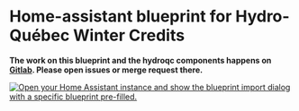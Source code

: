 # Home-assistant blueprint for Hydro-Québec Winter Credits

**The work on this blueprint and the hydroqc components happens on [Gitlab](https://gitlab.com/hydroqc/). Please open issues or merge request there.**

[![Open your Home Assistant instance and show the blueprint import dialog with a specific blueprint pre-filled.](https://my.home-assistant.io/badges/blueprint_import.svg)](https://my.home-assistant.io/redirect/blueprint_import/?blueprint_url=https%3A%2F%2Fraw.githubusercontent.com%2Fhydroqc%2Fhass-blueprint-hydroqc%2Fmain%2Fhydroqc-winter-credits.yaml)
